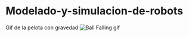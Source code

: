 # Modelado-y-simulacion-de-robots
Gif de la pelota con gravedad
![Ball Falling gif](https://github.com/lmorenog2021/Modelado-y-simulacion-de-robots/edit/main/0-Ej_Opcionales/2-Implementacion_de_la_gravedad_en_PyBullet/SphereFall.gif)
